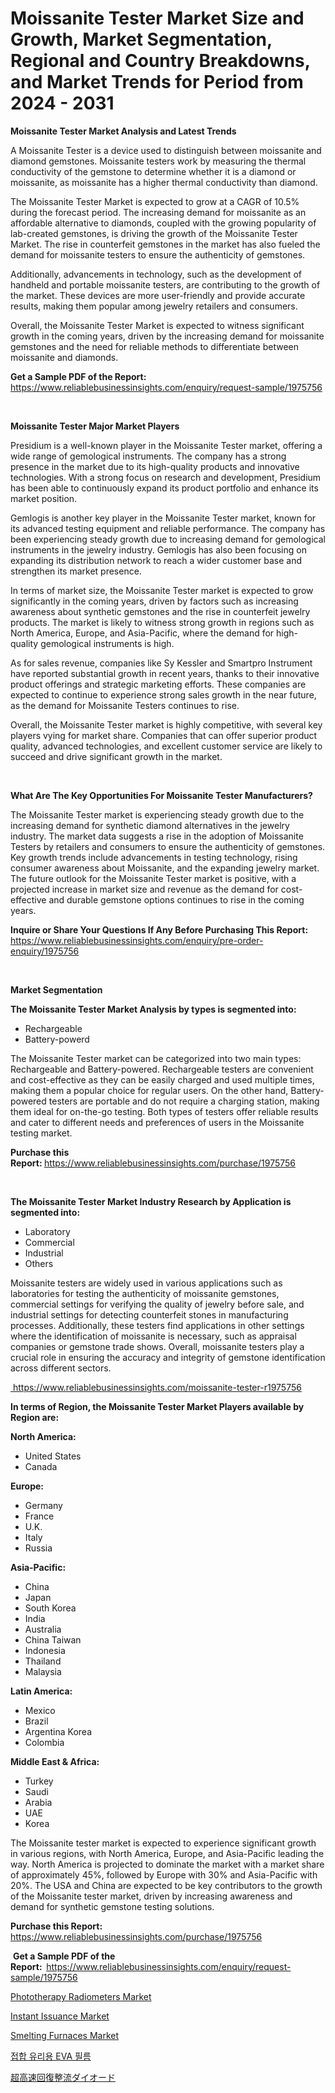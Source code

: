 <p><h1>Moissanite Tester Market Size and Growth, Market Segmentation, Regional and Country Breakdowns, and Market Trends for Period from 2024 -  2031</h1></p><p><strong>Moissanite Tester Market Analysis and Latest Trends</strong></p>
<p><p>A Moissanite Tester is a device used to distinguish between moissanite and diamond gemstones. Moissanite testers work by measuring the thermal conductivity of the gemstone to determine whether it is a diamond or moissanite, as moissanite has a higher thermal conductivity than diamond.</p><p>The Moissanite Tester Market is expected to grow at a CAGR of 10.5% during the forecast period. The increasing demand for moissanite as an affordable alternative to diamonds, coupled with the growing popularity of lab-created gemstones, is driving the growth of the Moissanite Tester Market. The rise in counterfeit gemstones in the market has also fueled the demand for moissanite testers to ensure the authenticity of gemstones.</p><p>Additionally, advancements in technology, such as the development of handheld and portable moissanite testers, are contributing to the growth of the market. These devices are more user-friendly and provide accurate results, making them popular among jewelry retailers and consumers.</p><p>Overall, the Moissanite Tester Market is expected to witness significant growth in the coming years, driven by the increasing demand for moissanite gemstones and the need for reliable methods to differentiate between moissanite and diamonds.</p></p>
<p><strong>Get a Sample PDF of the Report:&nbsp;</strong> <a href="https://www.reliablebusinessinsights.com/enquiry/request-sample/1975756">https://www.reliablebusinessinsights.com/enquiry/request-sample/1975756</a></p>
<p>&nbsp;</p>
<p><strong>Moissanite Tester Major Market Players</strong></p>
<p><p>Presidium is a well-known player in the Moissanite Tester market, offering a wide range of gemological instruments. The company has a strong presence in the market due to its high-quality products and innovative technologies. With a strong focus on research and development, Presidium has been able to continuously expand its product portfolio and enhance its market position.</p><p>Gemlogis is another key player in the Moissanite Tester market, known for its advanced testing equipment and reliable performance. The company has been experiencing steady growth due to increasing demand for gemological instruments in the jewelry industry. Gemlogis has also been focusing on expanding its distribution network to reach a wider customer base and strengthen its market presence.</p><p>In terms of market size, the Moissanite Tester market is expected to grow significantly in the coming years, driven by factors such as increasing awareness about synthetic gemstones and the rise in counterfeit jewelry products. The market is likely to witness strong growth in regions such as North America, Europe, and Asia-Pacific, where the demand for high-quality gemological instruments is high.</p><p>As for sales revenue, companies like Sy Kessler and Smartpro Instrument have reported substantial growth in recent years, thanks to their innovative product offerings and strategic marketing efforts. These companies are expected to continue to experience strong sales growth in the near future, as the demand for Moissanite Testers continues to rise.</p><p>Overall, the Moissanite Tester market is highly competitive, with several key players vying for market share. Companies that can offer superior product quality, advanced technologies, and excellent customer service are likely to succeed and drive significant growth in the market.</p></p>
<p>&nbsp;</p>
<p><strong>What Are The Key Opportunities For Moissanite Tester Manufacturers?</strong></p>
<p><p>The Moissanite Tester market is experiencing steady growth due to the increasing demand for synthetic diamond alternatives in the jewelry industry. The market data suggests a rise in the adoption of Moissanite Testers by retailers and consumers to ensure the authenticity of gemstones. Key growth trends include advancements in testing technology, rising consumer awareness about Moissanite, and the expanding jewelry market. The future outlook for the Moissanite Tester market is positive, with a projected increase in market size and revenue as the demand for cost-effective and durable gemstone options continues to rise in the coming years.</p></p>
<p><strong>Inquire or Share Your Questions If Any Before Purchasing This Report:</strong> <a href="https://www.reliablebusinessinsights.com/enquiry/pre-order-enquiry/1975756">https://www.reliablebusinessinsights.com/enquiry/pre-order-enquiry/1975756</a></p>
<p>&nbsp;</p>
<p><strong>Market Segmentation</strong></p>
<p><strong>The Moissanite Tester Market Analysis by types is segmented into:</strong></p>
<p><ul><li>Rechargeable</li><li>Battery-powerd</li></ul></p>
<p><p>The Moissanite Tester market can be categorized into two main types: Rechargeable and Battery-powered. Rechargeable testers are convenient and cost-effective as they can be easily charged and used multiple times, making them a popular choice for regular users. On the other hand, Battery-powered testers are portable and do not require a charging station, making them ideal for on-the-go testing. Both types of testers offer reliable results and cater to different needs and preferences of users in the Moissanite testing market.</p></p>
<p><strong>Purchase this Report:&nbsp;</strong><a href="https://www.reliablebusinessinsights.com/purchase/1975756">https://www.reliablebusinessinsights.com/purchase/1975756</a></p>
<p>&nbsp;</p>
<p><strong>The Moissanite Tester Market Industry Research by Application is segmented into:</strong></p>
<p><ul><li>Laboratory</li><li>Commercial</li><li>Industrial</li><li>Others</li></ul></p>
<p><p>Moissanite testers are widely used in various applications such as laboratories for testing the authenticity of moissanite gemstones, commercial settings for verifying the quality of jewelry before sale, and industrial settings for detecting counterfeit stones in manufacturing processes. Additionally, these testers find applications in other settings where the identification of moissanite is necessary, such as appraisal companies or gemstone trade shows. Overall, moissanite testers play a crucial role in ensuring the accuracy and integrity of gemstone identification across different sectors.</p></p>
<p><a href="https://www.reliablebusinessinsights.com/moissanite-tester-r1975756">&nbsp;https://www.reliablebusinessinsights.com/moissanite-tester-r1975756</a></p>
<p><strong>In terms of Region, the Moissanite Tester Market Players available by Region are:</strong></p>
<p>
    <p> <strong> North America: </strong>
        <ul>
            <li>United States</li>
            <li>Canada</li>
        </ul>
        </p> 
    <p> <strong> Europe: </strong>
        <ul>
            <li>Germany</li>
            <li>France</li>
            <li>U.K.</li>
            <li>Italy</li>
            <li>Russia</li>
        </ul>
        </p> 
    <p> <strong> Asia-Pacific: </strong>
        <ul>
            <li>China</li>
            <li>Japan</li>
            <li>South Korea</li>
            <li>India</li>
            <li>Australia</li>
            <li>China Taiwan</li>
            <li>Indonesia</li>
            <li>Thailand</li>
            <li>Malaysia</li>
        </ul>
        </p> 
    <p> <strong> Latin America: </strong>
        <ul>
            <li>Mexico</li>
            <li>Brazil</li>
            <li>Argentina Korea</li>
            <li>Colombia</li>
        </ul>
        </p> 
    <p> <strong> Middle East & Africa: </strong>
        <ul>
            <li>Turkey</li>
            <li>Saudi</li>
            <li>Arabia</li>
            <li>UAE</li>
            <li>Korea</li>
        </ul>
    </p>
    </p>
<p><p>The Moissanite tester market is expected to experience significant growth in various regions, with North America, Europe, and Asia-Pacific leading the way. North America is projected to dominate the market with a market share of approximately 45%, followed by Europe with 30% and Asia-Pacific with 20%. The USA and China are expected to be key contributors to the growth of the Moissanite tester market, driven by increasing awareness and demand for synthetic gemstone testing solutions.</p></p>
<p><strong>Purchase this Report: </strong><a href="https://www.reliablebusinessinsights.com/purchase/1975756">https://www.reliablebusinessinsights.com/purchase/1975756</a></p>
<p>&nbsp;<strong>Get a Sample PDF of the Report:&nbsp;&nbsp;</strong><a href="https://www.reliablebusinessinsights.com/enquiry/request-sample/1975756">https://www.reliablebusinessinsights.com/enquiry/request-sample/1975756</a></p>
<p><strong></strong></p>
<p><p><a href="https://www.linkedin.com/pulse/insights-phototherapy-radiometers-industry-market-financial-kxwwe?trackingId=VCXaU7kKSXG6whY0ecsQ8g%3D%3D">Phototherapy Radiometers Market</a></p><p><a href="https://www.linkedin.com/pulse/instant-issuance-market-segmentation-geographical-regions-e4vbe?trackingId=DuMw1vXBRAyEsMllOM9lzA%3D%3D">Instant Issuance Market</a></p><p><a href="https://github.com/WillieWoodard/Market-Research-Report-List-6/blob/main/smelting-furnaces-market.md">Smelting Furnaces Market</a></p><p><a href="https://github.com/plelbej847484502/Market-Research-Report-List-3/blob/main/651375068758.md">접합 유리용 EVA 필름</a></p><p><a href="https://github.com/oafhukehf4709715/Market-Research-Report-List-3/blob/main/506189153950.md">超高速回復整流ダイオード</a></p></p>